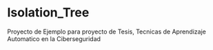 # Isolation_Tree
Proyecto de Ejemplo para proyecto de Tesis, Tecnicas de Aprendizaje Automatico en la Ciberseguridad
